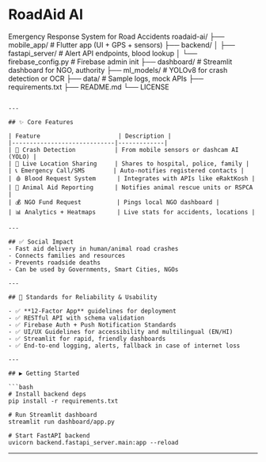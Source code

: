 # RoadAid AI

Emergency Response System for Road Accidents
roadaid-ai/
├── mobile_app/                # Flutter app (UI + GPS + sensors)
├── backend/
│   ├── fastapi_server/        # Alert API endpoints, blood lookup
│   └── firebase_config.py     # Firebase admin init
├── dashboard/                 # Streamlit dashboard for NGO, authority
├── ml_models/                 # YOLOv8 for crash detection or OCR
├── data/                      # Sample logs, mock APIs
├── requirements.txt
├── README.md
└── LICENSE
```

---

## ✨ Core Features

| Feature                      | Description |
|-----------------------------|-------------|
| 🚗 Crash Detection           | From mobile sensors or dashcam AI (YOLO) |
| 📍 Live Location Sharing     | Shares to hospital, police, family |
| 📞 Emergency Call/SMS        | Auto-notifies registered contacts |
| 🩸 Blood Request System      | Integrates with APIs like eRaktKosh |
| 🐾 Animal Aid Reporting      | Notifies animal rescue units or RSPCA |
| 💰 NGO Fund Request          | Pings local NGO dashboard |
| 📊 Analytics + Heatmaps      | Live stats for accidents, locations |

---

## ✅ Social Impact
- Fast aid delivery in human/animal road crashes
- Connects families and resources
- Prevents roadside deaths
- Can be used by Governments, Smart Cities, NGOs

---

## 📜 Standards for Reliability & Usability

- ✅ **12-Factor App** guidelines for deployment
- ✅ RESTful API with schema validation
- ✅ Firebase Auth + Push Notification Standards
- ✅ UI/UX Guidelines for accessibility and multilingual (EN/HI)
- ✅ Streamlit for rapid, friendly dashboards
- ✅ End-to-end logging, alerts, fallback in case of internet loss

---

## ▶️ Getting Started

```bash
# Install backend deps
pip install -r requirements.txt

# Run Streamlit dashboard
streamlit run dashboard/app.py

# Start FastAPI backend
uvicorn backend.fastapi_server.main:app --reload
```

---
